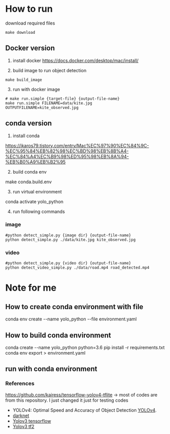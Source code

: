 # How to run

download required files

```
make download
```

## Docker version

1. install docker
   https://docs.docker.com/desktop/mac/install/

2. build image to run object detection

```
make build_image
```

3. run with docker image

```
# make run.simple {target-file} {output-file-name}
make run.simple FILENAME=data/kite.jpg OUTPUTFILENAME=kite_observed.jpg
```

## conda version

1. install conda

https://ikaros79.tistory.com/entry/Mac%EC%97%90%EC%84%9C-%EC%95%84%EB%82%98%EC%BD%98%EB%8B%A4-%EC%84%A4%EC%B9%98%ED%95%98%EB%8A%94-%EB%B0%A9%EB%B2%95

2. build conda env

make conda.build.env

3. run virtual environment

conda activate yolo_python

4. run following commands

### image

```
#python detect_simple.py {image dir} {output-file-name}
python detect_simple.py ./data/kite.jpg kite_observed.jpg
```

### video

```
#python detect_simple.py {video dir} {output-file-name}
python detect_video_simple.py ./data/road.mp4 road_detected.mp4
```

# Note for me

## How to create conda environment with file

conda env create --name yolo_python --file environment.yaml

## How to build conda environment

conda create --name yolo_python python=3.6
pip install -r requirements.txt
conda env export > environment.yaml

## run with conda environment

### References

https://github.com/kairess/tensorflow-yolov4-tflite -> most of codes are from this repository. I just changed it just for testing codes

- YOLOv4: Optimal Speed and Accuracy of Object Detection [YOLOv4](https://arxiv.org/abs/2004.10934).
- [darknet](https://github.com/AlexeyAB/darknet)
- [Yolov3 tensorflow](https://github.com/YunYang1994/tensorflow-yolov3)
- [Yolov3 tf2](https://github.com/zzh8829/yolov3-tf2)
